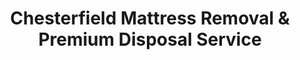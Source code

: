 ---
layout: location.njk
title: Chesterfield Mattress Removal & Premium Disposal Service
description: Professional mattress removal in Chesterfield, MO. Next-day pickup  Licensed, insured, and eco-friendly. Serving corporate families and luxury homes.
permalink: /mattress-removal/missouri/st-louis/chesterfield/
city: Chesterfield
state: Missouri
stateSlug: missouri
parentMetro: St. Louis
tier: 2
coordinates:
  lat: 38.6631
  lng: -90.5770
pricing:
  startingPrice: 125
  single: 125
  queen: 125
  king: 135
  boxSpring: 30
neighborhoods:
  - name: Chesterfield Commons
    zipCodes: ["63005"]
  - name: Baxter Acres
    zipCodes: ["63005"]
  - name: Bellerive Country Club Area
    zipCodes: ["63141"]
  - name: Bonhomme Creek
    zipCodes: ["63005"]
  - name: Burkhardt Place
    zipCodes: ["63017"]
  - name: Chesterfield Bluffs
    zipCodes: ["63017"]
  - name: Chesterfield Forest
    zipCodes: ["63017"]
  - name: Chesterfield Ridge
    zipCodes: ["63017"]
  - name: Conway Village
    zipCodes: ["63017"]
  - name: Kehrs Mill Corridor
    zipCodes: ["63141"]
  - name: Lake Chesterfield
    zipCodes: ["63005"]
  - name: Ladue Estates
    zipCodes: ["63141"]
  - name: Monarch Crossing
    zipCodes: ["63017"]
  - name: Parkway Central
    zipCodes: ["63017"]
  - name: Schoettler Valley
    zipCodes: ["63017"]
  - name: Spirit of St. Louis Airport District
    zipCodes: ["63005"]
  - name: Thirteen Mile House
    zipCodes: ["63017"]
  - name: Town & Country Border
    zipCodes: ["63017"]
  - name: Villages of Chesterfield
    zipCodes: ["63017"]
  - name: Wildhorse Creek Valley
    zipCodes: ["63005"]
zipCodes:
  - "63005"
  - "63017"
  - "63141"
  - "63146"
recyclingPartners:
  - Republic Services Chesterfield Division (Primary Municipal Contract)
  - Earthbound Recycling (Eureka, MO)
  - St. Louis County Material Recovery Centers
localRegulations: Chesterfield Municipal Code Chapter 235 requires waste containers stored behind building lines, invisible from public right-of-way, with all bulk waste routed through licensed facilities. Republic Services holds exclusive residential contract at $15.31/month ($13.01 seniors). City regulations mandate 7-day maximum bulk waste storage with mandatory licensed hauler removal for oversized items. Many subdivision CC&Rs and HOA covenants add storage visibility restrictions beyond municipal requirements, creating liability for improper mattress disposal.
nearbyCities:
  - name: St. Louis
    distance: 21
    state: MO
    slug: st-louis
    isMetro: true
  - name: Florissant
    distance: 35
    state: MO
    slug: st-louis/florissant
    isSuburb: true
  - name: O'Fallon
    distance: 28
    state: MO
    slug: st-louis/o-fallon
    isSuburb: true
  - name: St. Charles
    distance: 25
    state: MO
    slug: st-louis/st-charles
    isSuburb: true
  - name: St. Peters
    distance: 30
    state: MO
    slug: st-louis/st-peters
    isSuburb: true
reviews:
  count: 1,247
  featured:
    - author: Amy L.
      neighborhood: Lake Chesterfield
      rating: 5
      text: "Easy scheduling, showed up when promised, $125 total. Done."
    - author: Robert M.
      neighborhood: Chesterfield Commons
      rating: 5
      text: "We were upgrading from a full to king size and needed the old mattress gone before delivery. Called A Bedder World on Thursday, they picked it up Friday morning. The team was professional, got it out of our upstairs bedroom without any issues with the stairs or walls. Really appreciated that they actually recycle the materials instead of just dumping everything in a landfill like some other companies do."
    - author: Lisa K.
      neighborhood: Burkhardt Place
      rating: 5
      text: "My elderly mother was downsizing from her Chesterfield home and we had three mattresses that needed to go - hers plus two guest room mattresses that hadn't been used in years. A Bedder World was incredibly patient and helpful, working around the estate sale schedule and handling all the awkward doorways in her 1980s split-level. The pricing was fair at $125 each, and they provided documentation showing the mattresses went to proper recycling facilities, which was important to mom since she's always been environmentally conscious. The whole process took about 20 minutes and they cleaned up after themselves. Would definitely recommend them to other families dealing with similar transitions."
faqs:
  - question: How quickly can you pick up mattresses in Chesterfield?
    answer: We offer next-day service throughout Chesterfield's 63005, 63017, and 63141 ZIP codes. Same-day pickup is often available for urgent situations like corporate relocations or furniture delivery coordination. Call (720) 263-6094 to check availability for your specific neighborhood.
  - question: Do you handle HOA and CC&R compliance requirements?
    answer: Yes, we specialize in Chesterfield's premium developments with architectural review requirements. Our team understands subdivision covenants, storage visibility restrictions, and HOA documentation needs. We provide compliance certificates and coordinate with property management boards to ensure smooth service delivery.
  - question: Can you work around gated community access protocols?
    answer: Absolutely. Many Chesterfield neighborhoods have security gates and access restrictions. We coordinate arrival times with guard services, provide advance resident notification, and work within community guidelines to ensure seamless service without disrupting neighborhood security protocols.
  - question: What's included in your Chesterfield mattress removal pricing?
    answer: Pricing starts at $125 for single mattresses, $125 for queen, $135 for king, with $30 for additional box springs. This includes pickup anywhere on your property, compliance with municipal storage requirements, HOA coordination if needed, and certified eco-friendly disposal with documentation.
  - question: Do you understand Chesterfield's municipal waste regulations?
    answer: Yes, we're fully versed in Chapter 235 requirements including building line storage rules, 7-day disposal limits, and licensed facility routing mandates. Unlike competitors who may create liability risks, we ensure full compliance with both city regulations and subdivision CC&R requirements for premium developments.
  - question: Can you handle corporate facility or office cleanouts?
    answer: Absolutely. We work regularly with Chesterfield's major employers including Pfizer, Monsanto, Amdocs, and Dierbergs headquarters for facility moves, office renovations, and employee relocation services. Our team understands commercial compliance requirements and can provide bulk service documentation for corporate facilities.
  - question: How do you handle the premium service expectations of Chesterfield residents?
    answer: We provide white-glove service tailored to Chesterfield's affluent community - confirmed arrival windows, uniformed professionals, immediate site cleanup, and discretionary service. Our team understands the premium housing market's expectations and delivers accordingly with proper documentation and liability coverage.
  - question: Do you actually recycle mattresses vs competitors' vague claims?
    answer: Unlike competitors making vague 'eco-friendly' claims, we provide actual recycling through certified facilities including Earthbound Recycling. We transport materials to dedicated processing centers and provide recycling certificates proving 80% material recovery. This addresses Missouri's environmental standards while supporting our 1+ million mattresses recycled nationwide achievement.
schema:
  "@context": "https://schema.org"
  "@type": "LocalBusiness"
  "name": "A Bedder World Chesterfield"
  "address":
    "@type": "PostalAddress"
    "addressLocality": "Chesterfield"
    "addressRegion": "MO"
    "addressCountry": "US"
  "geo":
    "@type": "GeoCoordinates"
    "latitude": 38.6631
    "longitude": -90.5770
  "telephone": "720-263-6094"
  "url": "https://abedderworld.com/mattress-removal/missouri/st-louis/chesterfield/"
  "priceRange": "$125-$180"
  "serviceArea": "Chesterfield, MO"
  "aggregateRating":
    "@type": "AggregateRating"
    "ratingValue": "4.9"
    "reviewCount": "1247"

pageContent:
  heroDescription: "Convenient eco-friendly mattress removal service in Chesterfield, Missouri. Professional next-day pickup throughout 20+ neighborhoods from Lake Chesterfield to Chesterfield Commons. We handle all municipal regulations and HOA requirements while providing certified eco-friendly recycling that's eliminated over 1 million mattresses from landfills nationwide."
  aboutService: "Convenient eco-friendly mattress removal service serving Chesterfield's diverse community, from corporate employees at Pfizer and Monsanto to families throughout the city's established neighborhoods. We provide next-day pickup that eliminates the hassle of navigating municipal disposal regulations and HOA requirements while ensuring your old mattress gets properly recycled instead of ending up in Missouri landfills. Our professional team understands Chesterfield's unique housing characteristics and municipal requirements, making mattress disposal simple and environmentally responsible as part of our 1+ million mattresses recycled nationwide achievement."
  serviceAreasIntro: "Complete coverage throughout Chesterfield's diverse neighborhoods, from established residential areas to business districts:"
  regulationsCompliance: "Skip the hassle of Chesterfield's waste disposal rules with our convenient pickup service. While the city requires mattresses be stored behind building lines and removed within 7 days through licensed haulers, we handle all compliance for you. No need to coordinate with Republic Services or worry about HOA storage restrictions - we pick up your mattress wherever it's convenient and ensure proper disposal. Our licensed, insured service eliminates the risk of municipal violations while providing the eco-friendly recycling that many neighborhoods now prefer."
  environmentalImpact: "While other Chesterfield haulers claim 'responsible disposal' without specifics, we provide certified recycling through dedicated facilities including Earthbound Recycling. Unlike competitors who end up in landfills, our 80% material recovery rate for steel, foam, and fabric supports our 1+ million mattresses recycled nationwide achievement. This addresses Missouri's environmental standards while providing the recycling documentation that HOAs and property managers often require for sustainability compliance."
  howItWorksScheduling: "Next-day appointments available throughout Chesterfield with flexible scheduling for busy families and working professionals. We coordinate around your schedule and handle any HOA or community access requirements."
  howItWorksService: "Our Chesterfield team handles all the details other services miss - from municipal compliance to HOA requirements. We coordinate pickup to meet your schedule while ensuring proper disposal that meets both city regulations and community standards. Professional service that eliminates hassle and ensures responsible recycling."
  howItWorksDisposal: "Materials transported to certified recycling facilities including Earthbound Recycling and regional processing centers, ensuring Missouri environmental compliance while supporting our nationwide 1+ million mattresses recycled achievement."
  sidebarStats:
    mattressesRemoved: "2,847"
---